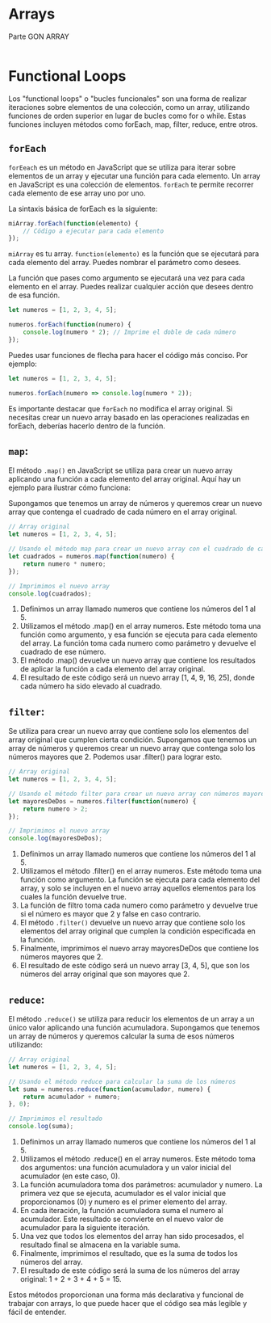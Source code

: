 # Arrays

Parte GON ARRAY

```javascript
```

# Functional Loops

Los "functional loops" o "bucles funcionales" son una forma de realizar iteraciones sobre elementos de una colección, como un array, utilizando funciones de orden superior en lugar de bucles como for o while. Estas funciones incluyen métodos como forEach, map, filter, reduce, entre otros.

## `forEach`

`forEeach`  es un método en JavaScript que se utiliza para iterar sobre elementos de un array y ejecutar una función para cada elemento. 
Un array en JavaScript es una colección de elementos. `forEach` te permite recorrer cada elemento de ese array uno por uno.

La sintaxis básica de forEach es la siguiente:

```javascript
miArray.forEach(function(elemento) {
    // Código a ejecutar para cada elemento
});
```

`miArray` es tu array.
`function(elemento)` es la función que se ejecutará para cada elemento del array. Puedes nombrar el parámetro como desees.

La función que pases como argumento se ejecutará una vez para cada elemento en el array. Puedes realizar cualquier acción que desees dentro de esa función.

```javascript
let numeros = [1, 2, 3, 4, 5];

numeros.forEach(function(numero) {
    console.log(numero * 2); // Imprime el doble de cada número
});
```

Puedes usar funciones de flecha para hacer el código más conciso. Por ejemplo:

```javascript
let numeros = [1, 2, 3, 4, 5];

numeros.forEach(numero => console.log(numero * 2));
```

Es importante destacar que `forEach` no modifica el array original. Si necesitas crear un nuevo array basado en las operaciones realizadas en forEach, deberías hacerlo dentro de la función.


## `map`:

El método `.map()` en JavaScript se utiliza para crear un nuevo array aplicando una función a cada elemento del array original. Aquí hay un ejemplo para ilustrar cómo funciona:

Supongamos que tenemos un array de números y queremos crear un nuevo array que contenga el cuadrado de cada número en el array original. 

```javascript
// Array original
let numeros = [1, 2, 3, 4, 5];

// Usando el método map para crear un nuevo array con el cuadrado de cada número
let cuadrados = numeros.map(function(numero) {
    return numero * numero;
});

// Imprimimos el nuevo array
console.log(cuadrados);
```
1. Definimos un array llamado numeros que contiene los números del 1 al 5.
2. Utilizamos el método .map() en el array numeros. Este método toma una función como argumento, y esa función se ejecuta para cada elemento del array. La función toma cada numero como parámetro y devuelve el cuadrado de ese número.
3. El método .map() devuelve un nuevo array que contiene los resultados de aplicar la función a cada elemento del array original.
4. El resultado de este código será un nuevo array [1, 4, 9, 16, 25], donde cada número ha sido elevado al cuadrado.

## `filter`:

Se utiliza para crear un nuevo array que contiene solo los elementos del array original que cumplen cierta condición.
Supongamos que tenemos un array de números y queremos crear un nuevo array que contenga solo los números mayores que 2. Podemos usar .filter() para lograr esto. 

```javascript
// Array original
let numeros = [1, 2, 3, 4, 5];

// Usando el método filter para crear un nuevo array con números mayores que 2
let mayoresDeDos = numeros.filter(function(numero) {
    return numero > 2;
});

// Imprimimos el nuevo array
console.log(mayoresDeDos);
```
1. Definimos un array llamado numeros que contiene los números del 1 al 5.
2. Utilizamos el método .filter() en el array numeros. Este método toma una función como argumento. La función se ejecuta para cada elemento del array, y solo se incluyen en el nuevo array aquellos elementos para los cuales la función devuelve true.
3. La función de filtro toma cada numero como parámetro y devuelve true si el número es mayor que 2 y false en caso contrario.
4. El método `.filter()` devuelve un nuevo array que contiene solo los elementos del array original que cumplen la condición especificada en la función.
5. Finalmente, imprimimos el nuevo array mayoresDeDos que contiene los números mayores que 2.
6. El resultado de este código será un nuevo array [3, 4, 5], que son los números del array original que son mayores que 2.

## `reduce`:

El método `.reduce()` se utiliza para reducir los elementos de un array a un único valor aplicando una función acumuladora. 
Supongamos que tenemos un array de números y queremos calcular la suma de esos números utilizando:

```javascript
// Array original
let numeros = [1, 2, 3, 4, 5];

// Usando el método reduce para calcular la suma de los números
let suma = numeros.reduce(function(acumulador, numero) {
    return acumulador + numero;
}, 0);

// Imprimimos el resultado
console.log(suma);
```
1. Definimos un array llamado numeros que contiene los números del 1 al 5.
2. Utilizamos el método .reduce() en el array numeros. Este método toma dos argumentos: una función acumuladora y un valor inicial del acumulador (en este caso, 0).
3. La función acumuladora toma dos parámetros: acumulador y numero. La primera vez que se ejecuta, acumulador es el valor inicial que proporcionamos (0) y numero es el primer elemento del array.
4. En cada iteración, la función acumuladora suma el numero al acumulador. Este resultado se convierte en el nuevo valor de acumulador para la siguiente iteración.
5. Una vez que todos los elementos del array han sido procesados, el resultado final se almacena en la variable suma.
6. Finalmente, imprimimos el resultado, que es la suma de todos los números del array.
7. El resultado de este código será la suma de los números del array original: 1 + 2 + 3 + 4 + 5 = 15. 


Estos métodos proporcionan una forma más declarativa y funcional de trabajar con arrays, lo que puede hacer que el código sea más legible y fácil de entender.



